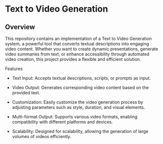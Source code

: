 # Text to Video Generation
## Overview
This repository contains an implementation of a Text to Video Generation system, a powerful tool that converts textual descriptions into engaging video content. Whether you want to create dynamic presentations, generate video summaries from text, or enhance accessibility through automated video creation, this project provides a flexible and efficient solution.

Features
- Text Input: Accepts textual descriptions, scripts, or prompts as input.

- Video Output: Generates corresponding video content based on the provided text.

- Customization: Easily customize the video generation process by adjusting parameters such as style, duration, and visual elements.

- Multi-format Output: Supports various video formats, enabling compatibility with different platforms and devices.

- Scalability: Designed for scalability, allowing the generation of large volumes of videos efficiently.

